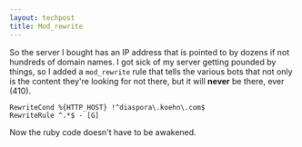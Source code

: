```yaml
---
layout: techpost
title: Mod_rewrite
---
```


So the server I bought has an IP address that is pointed to by dozens if not hundreds of domain names. I got sick of my server getting pounded by things, so I added a `mod_rewrite` rule that tells the various bots that not only is the content they're looking for not there, but it will **never** be there, ever (410).

    RewriteCond %{HTTP_HOST} !^diaspora\.koehn\.com$
    RewriteRule ^.*$ - [G]

Now the ruby code doesn't have to be awakened.
